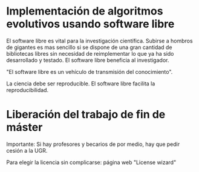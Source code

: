 # Implementación de algoritmos evolutivos usando software libre #

El software libre es vital para la investigación científica. Subirse a hombros de gigantes es mas sencillo si se dispone de una gran cantidad de bibliotecas libres sin necesidad de reimplementar lo que ya ha sido desarrollado y testado. El software libre beneficia al investigador.

"El software libre es un vehículo de transmisión del conocimiento".

La ciencia debe ser reproducible. El software libre facilita la reproducibilidad.


# Liberación del trabajo de fin de máster #

Importante: Si hay profesores y becarios de por medio, hay que pedir cesión a la UGR.

Para elegir la licencia sin complicarse: página web "License wizard"